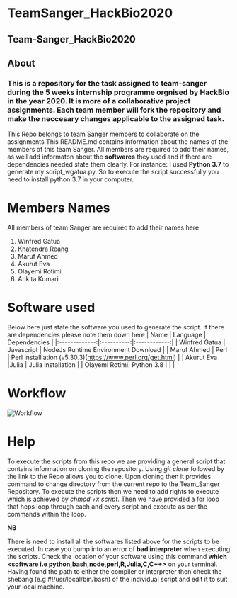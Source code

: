 # TeamSanger_HackBio2020
## Team-Sanger_HackBio2020

## About
### This is a repository for the task assigned to team-sanger during the 5 weeks internship programme orgnised by HackBio in the year 2020. It is more of a collaborative project assignments. Each team member will fork the repository and make the neccesary changes applicable to the assigned task. 

This Repo belongs to team Sanger members to collaborate on the assignments
This README.md contains information about the names of the members of this team Sanger. All members are required to add their names, as well add informaton about the **softwares** they used and if there are dependencies needed state them clearly.
For instance: I used **Python 3.7** to generate my script_wgatua.py. So to execute the script successfully you need to install python 3.7 in your computer.

# Members Names
All members of team Sanger are required to add their names here
1. Winfred Gatua
2. Khatendra Reang
3. Maruf Ahmed
4. Akurut Eva
5. Olayemi Rotimi
6. Ankita Kumari


# Software used

Below here just state the software you used to generate the script. If there are dependencies please note them down here
|      Name     |  Language  | Dependencies |
|:-------------:|:----------:|:------------:|
| Winfred Gatua | Javascript |  NodeJs Runtime Environment Download |
|  Maruf Ahmed  |      Perl     |       Perl installlation (v5.30.3)(https://www.perl.org/get.html)      |
| Akurut Eva    |Julia       |  Julia installation      |
| Olayemi Rotimi| Python 3.8
|            |               | 

# Workflow
![Workflow](https://github.com/winfrednyoroka/TeamSanger_HackBio2020/blob/master/Flowchart.png)


# Help
To execute the scripts from this repo we are providing a general script that contains information on cloning the repository. Using *git clone* followed by the link to the Repo allows you to clone. Upon cloning then it provides command to change directory from the current repo to the Team_Sanger Repository. To execute the scripts then we need to add rights to execute which is achieved by *chmod +x script*. Then we have provided a for loop that heps loop through each and every script and execute as per the commands within the loop. 

**NB**

There is need to install all the softwares listed above  for the scripts to be executed. 
In case you bump into an error of **bad interpreter** when executing the scripts. Check the location of your software using this command **which <software i.e python,bash,node,perl,R,Julia,C,C++>** on your terminal. Having found the path to either the compiler or interpreter then check the shebang (e.g #!/usr/local/bin/bash) of the individual script and edit it to suit your local machine.
